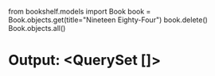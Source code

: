 from bookshelf.models import Book
book = Book.objects.get(title="Nineteen Eighty-Four")
book.delete()
Book.objects.all()

# Output: <QuerySet []>

